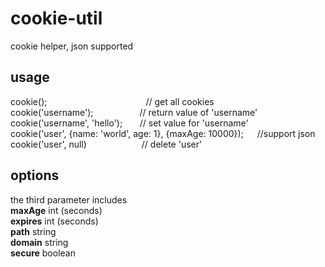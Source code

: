 # cookie-util
cookie helper, json supported

## usage
cookie(); &emsp;&emsp;&emsp;&emsp;&emsp;&emsp;&emsp;&emsp;&emsp;&emsp;&emsp;// get all cookies  
cookie('username'); &emsp;&emsp;&emsp;&emsp;&emsp;// return value of 'username'  
cookie('username', 'hello'); &nbsp;&nbsp;&nbsp;&nbsp;&nbsp;&nbsp;// set value for 'username'   
cookie('user', {name: 'world', age: 1}, {maxAge: 10000}); &emsp;  //support json  
cookie('user', null) &emsp;&emsp;&emsp;&emsp;&emsp;&emsp;// delete 'user'   

## options
the third parameter includes  
**maxAge**  int (seconds)  
**expires** int (seconds)  
**path**    string  
**domain**  string  
**secure**  boolean  
